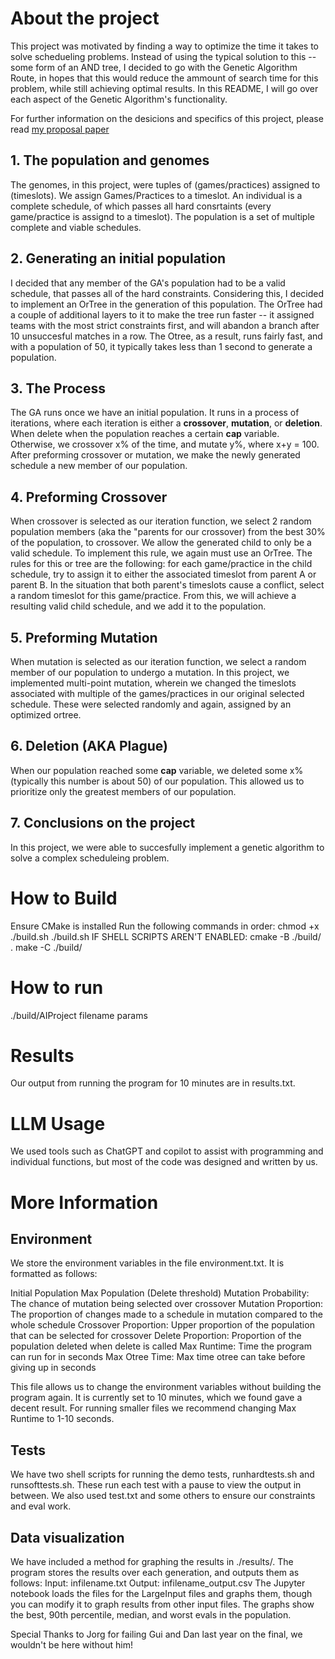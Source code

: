 # About the project
This project was motivated by finding a way to optimize the time it takes to solve schedueling problems. Instead of using the typical solution to this -- 
some form of an AND tree, I decided to go with the Genetic Algorithm Route, in hopes that this would reduce the ammount of search time for this problem,
while still achieving optimal results. In this README, I will go over each aspect of the Genetic Algorithm's functionality.

For further information on the desicions and specifics of this project, please read [ my proposal paper](path/to/your/file.pdf)

## 1. The population and genomes
The genomes, in this project, were tuples of (games/practices) assigned to (timeslots). We assign Games/Practices to a timeslot. An individual 
is a complete schedule, of which passes all hard consrtaints (every game/practice is assignd to a timeslot). The population is a set of
multiple complete and viable schedules.
## 2. Generating an initial population
I decided that any member of the GA's population had to be a valid schedule, that passes all of the hard constraints. Considering this, I decided to
implement an OrTree in the generation of this population. The OrTree had a couple of additional layers to it to make the tree run faster -- 
it assigned teams with the most strict constraints first, and will abandon a branch after 10 unsuccesful matches in a row. The Otree, as a result, runs 
fairly fast, and with a population of 50, it typically takes less than 1 second to generate a population.
## 3. The Process
The GA runs once we have an initial population. It runs in a process of iterations, where each iteration is either a **crossover**, **mutation**, or **deletion**.
When delete when the population reaches a certain **cap** variable. Otherwise, we crossover x% of the time, and mutate y%, where x+y = 100. After preforming crossover or mutation, we make the newly generated schedule a new member of our population.
## 4. Preforming Crossover
When crossover is selected as our iteration function, we select 2 random population members (aka the "parents for our crossover) from the best 30% of the population, to crossover. We allow the generated child to only be a valid schedule. 
To implement this rule, we again must use an OrTree. The rules for this or tree are the following: for each game/practice in the child schedule, try to assign it to either the associated timeslot from parent A or parent B. In the situation that both parent's timeslots cause a conflict, select a random timeslot for this game/practice. From this, we will achieve a resulting valid child schedule, and we add it to the population.
## 5. Preforming Mutation
When mutation is selected as our iteration function, we select a random member of our population to undergo a mutation. In this project, we implemented multi-point mutation, wherein we changed the timeslots associated
with multiple of the games/practices in our original selected schedule. These were selected randomly and again, assigned by an optimized ortree.
## 6. Deletion (AKA Plague)
When our population reached some **cap** variable, we deleted some x% (typically this number is about 50) of our population. This allowed us to prioritize only the greatest members of our population.

## 7. Conclusions on the project
In this project, we were able to succesfully implement a genetic algorithm to solve a complex scheduleing problem. 

# How to Build
Ensure CMake is installed
Run the following commands in order:
chmod +x ./build.sh
./build.sh
IF SHELL SCRIPTS AREN'T ENABLED:
cmake -B ./build/ .
make -C ./build/

# How to run
./build/AIProject filename params

# Results
Our output from running the program for 10 minutes are in results.txt.

# LLM Usage
We used tools such as ChatGPT and copilot to assist with programming and individual functions, but most of the code was designed and written by us.



# More Information
## Environment
We store the environment variables in the file environment.txt. It is formatted as follows:

Initial Population
Max Population (Delete threshold)
Mutation Probability: The chance of mutation being selected over crossover
Mutation Proportion: The proportion of changes made to a schedule in mutation compared to the whole schedule
Crossover Proportion: Upper proportion of the population that can be selected for crossover
Delete Proportion: Proportion of the population deleted when delete is called
Max Runtime: Time the program can run for in seconds
Max Otree Time: Max time otree can take before giving up in seconds

This file allows us to change the environment variables without building the program again. It is currently set to 10 minutes,
which we found gave a decent result. For running smaller files we recommend changing Max Runtime to 1-10 seconds.

## Tests
We have two shell scripts for running the demo tests, runhardtests.sh and runsofttests.sh. These run each test with a pause to view the output in between.
We also used test.txt and some others to ensure our constraints and eval work.

## Data visualization
We have included a method for graphing the results in ./results/. The program stores the results over each generation, and outputs them as follows:
    Input: infilename.txt     Output: infilename_output.csv
The Jupyter notebook loads the files for the LargeInput files and graphs them, though you can modify it to graph results from other input files.
The graphs show the best, 90th percentile, median, and worst evals in the population.



Special Thanks to Jorg for failing Gui and Dan last year on the final, we wouldn't be here without him!
